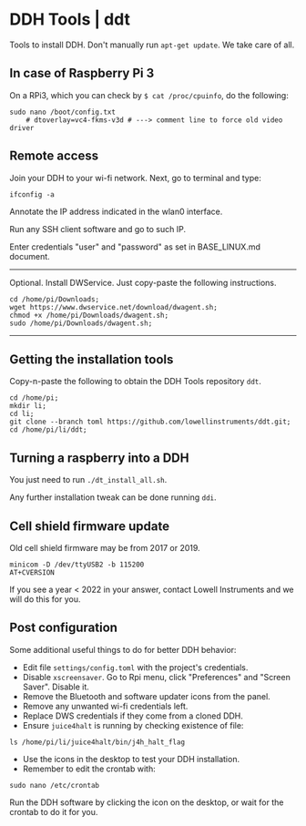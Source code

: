 # DDH Tools | ddt

Tools to install DDH. Don't manually run ```apt-get update```. We take care of all.


## In case of Raspberry Pi 3

On a RPi3, which you can check by ```$ cat /proc/cpuinfo```, do the following:

```console
sudo nano /boot/config.txt
    # dtoverlay=vc4-fkms-v3d # ---> comment line to force old video driver
```

## Remote access

Join your DDH to your wi-fi network. Next, go to terminal and type:

```console
ifconfig -a    
```

Annotate the IP address indicated in the wlan0 interface. 

Run any SSH client software and go to such IP.

Enter credentials "user" and "password" as set in BASE_LINUX.md document.

---
Optional. Install DWService. Just copy-paste the following instructions.

```console
cd /home/pi/Downloads;
wget https://www.dwservice.net/download/dwagent.sh;
chmod +x /home/pi/Downloads/dwagent.sh;
sudo /home/pi/Downloads/dwagent.sh;
```
---


## Getting the installation tools

Copy-n-paste the following to obtain the DDH Tools repository ``ddt``.

```console
cd /home/pi;
mkdir li;
cd li;
git clone --branch toml https://github.com/lowellinstruments/ddt.git;
cd /home/pi/li/ddt;
```

## Turning a raspberry into a DDH

You just need to run ``./dt_install_all.sh``. 

Any further installation tweak can be done running ``ddi``.


## Cell shield firmware update

Old cell shield firmware may be from 2017 or 2019.

```console
minicom -D /dev/ttyUSB2 -b 115200
AT+CVERSION
```

If you see a year < 2022 in your answer, contact Lowell Instruments and we will do this for you.


## Post configuration

Some additional useful things to do for better DDH behavior:

- Edit file ```settings/config.toml``` with the project's credentials.
- Disable ``xscreensaver``. Go to Rpi menu, click "Preferences" and "Screen Saver". Disable it.
- Remove the Bluetooth and software updater icons from the panel.
- Remove any unwanted wi-fi credentials left.
- Replace DWS credentials if they come from a cloned DDH.
- Ensure ``juice4halt`` is running by checking existence of file:

``` console
ls /home/pi/li/juice4halt/bin/j4h_halt_flag
```

- Use the icons in the desktop to test your DDH installation.
- Remember to edit the crontab with:

``` console
sudo nano /etc/crontab
```
  
Run the DDH software by clicking the icon on the desktop, or wait for the crontab to do it for you.
